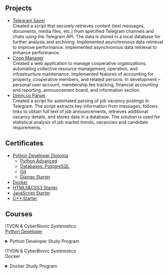 <!--
**SShGitHubUser/SShGitHubUser** is a ✨ _special_ ✨ repository because its `README.md` (this file) 
appears on your GitHub profile.
-->

## Projects

- [Telegram Saver](https://github.com/SShSoftwareEngineer/Telegram_Saver.git)  
  Created a script that securely retrieves content (text messages, documents, media files, etc.) 
  from specified Telegram channels and chats using the Telegram API. The data is stored in a local 
  database for further analysis and archiving. Implemented asynchronous data retrieval to improve 
  performance. Implemented asynchronous data retrieval to enhance performance.
- [Coop Manager](https://github.com/SShSoftwareEngineer/Coop_Manager.git)  
  Created a web application to manage cooperative organizations, automating collective resource 
  management, operation, and infrastructure maintenance. Implemented features of accounting for 
  property, cooperative members, and related persons. In development – personal user account, 
  membership fee tracking, financial accounting and reporting, announcement board, and information section.
- [Djinni.co Parser](https://github.com/SShSoftwareEngineer/Djinni.co_Parser.git)  
  Created a script for automated parsing of job vacancy postings in Telegram. The script extracts 
  key information from messages, follows links to obtain full text of job announcements, retrieves 
  additional vacancy details, and stores data in a database. The solution is used for statistical 
  analysis of job market trends, vacancies and candidate requirements.

## Certificates

- [Python Developer Diploma](https://testprovider.com/ru/search-certificate/TP75891538D)
    - [Python Advanced](https://testprovider.com/ru/search-certificate/TP22720228)
    - [Databases. PostgreSQL](https://testprovider.com/ru/search-certificate/TP96877762)
    - [Git](https://testprovider.com/ru/search-certificate/TP29442845)
    - [Django Starter](https://testprovider.com/ru/search-certificate/TP42857906)
- [Docker](https://testprovider.com/ru/search-certificate/TP91237119)
- [HTML5&CSS3 Starter](https://testprovider.com/ru/search-certificate/TP24404857)
- [JavaScript Starter](https://testprovider.com/ru/search-certificate/TP13025243)
- [C++ Starter](https://testprovider.com/ru/search-certificate/TP07430920)

## Courses

ITVDN & CyberBionic Systematics  
[Python Developer](https://github.com/Studies-in-specialty-Python-Developer)
<details>
  <summary>Python Developer Study Program</summary>

* <b>Python</b>

1. Introduction to Python
2. Primitive data types and variables
3. Conditional constructions
4. Cyclic constructions
5. Sequences
6. Lists
7. Sets and mapping
8. Functions, part 1
9. Functions, part 2
10. PEP8
11. OOP. Classes, attributes, methods, constructor
12. OOP. Inheritance and abstraction
13. OOP. Encapsulation and polymorphism
14. Exceptions and their handling
15. Introspection and reflection
16. Iterators
17. Generators
18. Work with files
19. Modules and packages
20. Regular expressions
21. Elements of functional programming
22. Working with the network
23. Data warehouses
24. SQLite. Syntax and queries
25. Asynchronous programming in Python
26. Multithreaded programming in Python
27. Typed Python. Unit Testing
28. Practical lesson. Scraping
29. Practical lesson. SQLite
30. Virtual environments

* <b>Git</b>

1. Git Basics
2. Repository publication
3. IDE integration

* <b>Databases. PostgreSQL</b>

1. Creating infrastructure
2. Basic PostgreSQL data types and simple queries
3. Joining of tables (JOIN) and subqueries
4. Other objects of databases: views and functions
5. Database design. DDL - managing databases and database objects

* <b>Django Starter</b>

1. Introduction to Django
2. Routing
3. Templates and mappings
4. The models
5. The forms
6. Django ORM and admin panel
7. Django and REST. REST Overview, Django Rest Framework Overview
8. Django application deployment
9. Security in Django
10. Practical lesson. A ToDo list creation

</details>


ITVDN & CyberBionic Systematics  
Docker
<details>
  <summary>Docker Study Program</summary>

1. Introduction to Docker
2. Creation of a Docker image 
3. Running web-application in Docker
4. Orchestration in Docker
5. Docker tools

</details>

